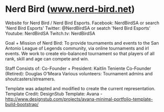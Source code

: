 # Nerd Bird (www.nerd-bird.net)

Website for Nerd Bird / Nerd Bird Esports.
  Facebook: NerdBirdSA or search 'Nerd Bird Esports'
  Twitter: @NerdBirdSA or seatch 'Nerd Bird Esports'
  Youtube: NerdBirdSA
  Twitch.tv: NerdBirdSA

Goal + Mission of Nerd Bird: 
  To provide tournaments and events to the San Antonio League of Legends community, via online tournaments and irl events.
  We work to create elo-balanced tournament so that players of all rank, skill and age can compete and win.

Staff Consists of:
  Co-Founder + President: Kaitlin Teniente
  Co-Founder (Retired): Douglas O'Meara
  Various volunteers: Tournament admins and shoutcasters/streamers.

Template was adapted and modified to create the current representation.
Template Credit: DesignStub
Template: Avana - http://www.designstub.com/projects/avana-minimal-portfolio-template-build-bootstrap/

